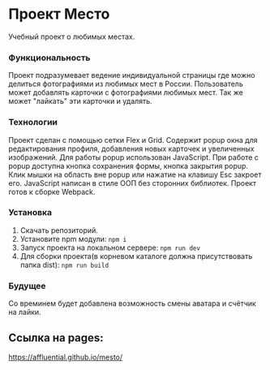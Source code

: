 # Проект Место

Учебный проект о любимых местах.

### Функциональность

Проект подразумевает ведение индивидуальной страницы где можно делиться фотографиями из любимых мест в России.
Пользователь может добавлять карточки с фотографиями любимых мест. Так же может "лайкать" эти карточки и удалять.

### Технологии

Проект сделан с помощью сетки Flex и Grid. Содержит popup окна для редактирования профиля, добавления новых карточек и увеличенных изображений.
Для работы popup использован JavaScript. При работе с popup доступна кнопка сохранения формы, кнопка закрытия popup.
Клик мышки на область вне popup или нажатие на клавишу Esc закроет его.
JavaScript написан в стиле ООП без сторонних библиотек.
Проект готов к сборке Webpack.

### Установка

1. Скачать репозиторий.
2. Установите npm модули:
   `npm i`
3. Запуск проекта на локальном сервере:
   `npm run dev`
4. Для сборки проекта(в корневом каталоге должна присутствовать папка dist):
   `npm run build`

### Будущее

Со времинем будет добавлена возможность смены аватара и счётчик на лайки.

## Ссылка на pages:

https://affluential.github.io/mesto/
